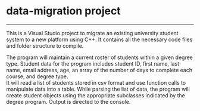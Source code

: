 # data-migration project
* * *

This is a Visual Studio project to migrate an existing university student system to a new platform using C++.  It contains all the necessary code files and folder structure to compile.

The program will maintain a current roster of students within a given degree type. Student data for the program includes student ID, first name, last name, email address, age, an array of the number of days to complete each course, and degree type.  
It will read a list of students stored in csv format and use function calls to manipulate data into a table. 
While parsing the list of data, the program will create student objects using the appropriate subclasses indicated by the degree program. 
Output is directed to the console. 
